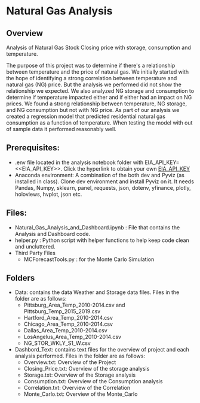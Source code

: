 # Natural Gas Analysis
## Overview
Analysis of Natural Gas Stock Closing price with storage, consumption and temperature.

The purpose of this project was to determine if there's a relationship between temperature and the price of natural gas. We initially started with the hope of identifying a strong correlation between temperature and natural gas (NG) price. But the analysis we performed did not show the relationship we expected. We also analyzed NG storage and consumption to determine if temperature impacted either and if either had an impact on NG prices.  We found a strong relationship between temperature, NG storage, and NG consumption but not with NG price. As part of our analysis we created a regression model that predicted residential natural gas consumption as a function of temperature. When testing the model with out of sample data it performed reasonably well.

## Prerequisites:
- .env file located in the analysis notebook folder with EIA_API_KEY=<<EIA_API_KEY>>. Click the hyperlink to obtain your own [EIA_API_KEY](https://www.eia.gov/opendata/register.php) 
- Anaconda environment: A combination of the both dev and Pyviz (as installed in class). Clone dev environment and install Pyviz on it. It needs Pandas, Numpy, sklearn, panel, requests, json, dotenv, yfinance, plotly, holoviews, hvplot, json etc.


## Files:
- Natural_Gas_Analysis_and_Dashboard.ipynb : File that contains the Analysis and Dashboard code.
- helper.py : Python script with helper functions to help keep code clean and uncluttered.
- Third Party Files 
    - MCForecastTools.py : for the Monte Carlo Simulation
## Folders
- Data: contains the data Weather and Storage data files. Files in the folder are as follows:
    - Pittsburg_Area_Temp_2010-2014.csv and Pittsburg_Temp_2015_2019.csv
    - Hartford_Area_Temp_2010-2014.csv 
    - Chicago_Area_Temp_2010-2014.csv
    - Dallas_Area_Temp_2010-2014.csv
    - LosAngelus_Area_Temp_2010-2014.csv
    - NG_STOR_WKLY_S1_W.csv
- Dashbord_Text: contains text files for the overview of project and  each analysis performed. Files in the folder are as follows:
    - Overview.txt: Overview of the Project
    - Closing_Price.txt: Overview of the storage analysis
    - Storage.txt: Overview of the Storage analysis
    - Consumption.txt: Overview of the Consumption analysis
    - Correlation.txt: Overview of the Correlation
    - Monte_Carlo.txt: Overview of the Monte_Carlo


